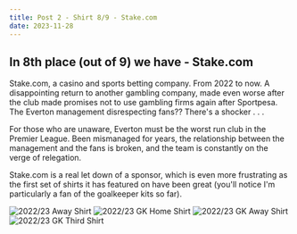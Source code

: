 ```yaml
---
title: Post 2 - Shirt 8/9 - Stake.com
date: 2023-11-28
---
```


## In 8th place (out of 9) we have - Stake.com

Stake.com, a casino and sports betting company. From 2022 to now. A disappointing return to another gambling company, made even worse after the club made promises not to use gambling firms again after Sportpesa. The Everton management disrespecting fans?? There's a shocker . . .

For those who are unaware, Everton must be the worst run club in the Premier League. Been mismanaged for years, the relationship between the management and the fans is broken, and the team is constantly on the verge of relegation.

Stake.com is a real let down of a sponsor, which is even more frustrating as the first set of shirts it has featured on have been great (you'll notice I'm particularly a fan of the goalkeeper kits so far).

![2022/23 Away Shirt](../SC1.PNG)
![2022/23 GK Home Shirt](../SC2.PNG)
![2022/23 GK Away Shirt](../SC3.PNG)
![2022/23 GK Third Shirt](../SC4.PNG)
